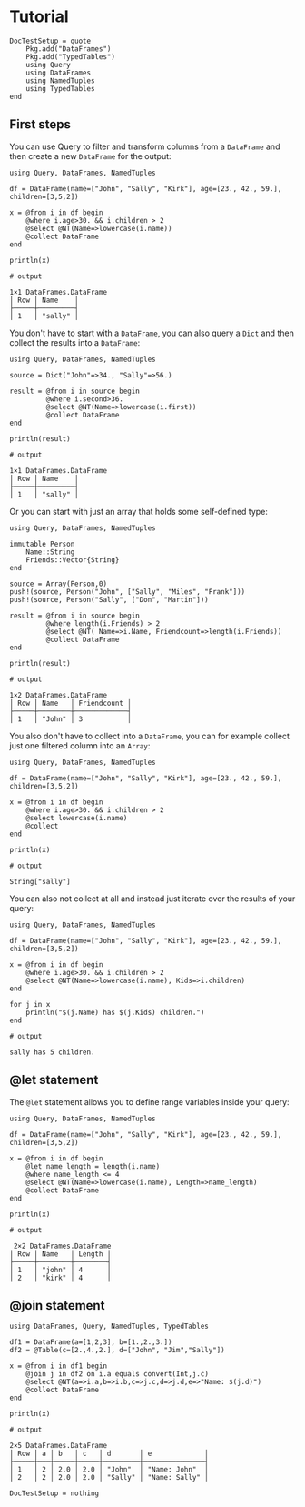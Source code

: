 # Tutorial

```@meta
DocTestSetup = quote
    Pkg.add("DataFrames")
    Pkg.add("TypedTables")
    using Query
    using DataFrames
    using NamedTuples
    using TypedTables
end
```

## First steps

You can use Query to filter and transform columns from a ``DataFrame`` and then create a new ``DataFrame`` for the output:

```jldoctest
using Query, DataFrames, NamedTuples

df = DataFrame(name=["John", "Sally", "Kirk"], age=[23., 42., 59.], children=[3,5,2])

x = @from i in df begin
    @where i.age>30. && i.children > 2
    @select @NT(Name=>lowercase(i.name))
    @collect DataFrame
end

println(x)

# output

1×1 DataFrames.DataFrame
│ Row │ Name    │
├─────┼─────────┤
│ 1   │ "sally" │
```

You don't have to start with a ``DataFrame``, you can also query a ``Dict`` and then collect the results into a ``DataFrame``:

```jldoctest
using Query, DataFrames, NamedTuples

source = Dict("John"=>34., "Sally"=>56.)

result = @from i in source begin
         @where i.second>36.
         @select @NT(Name=>lowercase(i.first))
         @collect DataFrame
end

println(result)

# output

1×1 DataFrames.DataFrame
│ Row │ Name    │
├─────┼─────────┤
│ 1   │ "sally" │
```

Or you can start with just an array that holds some self-defined type:

```jldoctest
using Query, DataFrames, NamedTuples

immutable Person
    Name::String
    Friends::Vector{String}
end

source = Array(Person,0)
push!(source, Person("John", ["Sally", "Miles", "Frank"]))
push!(source, Person("Sally", ["Don", "Martin"]))

result = @from i in source begin
         @where length(i.Friends) > 2
         @select @NT( Name=>i.Name, Friendcount=>length(i.Friends))
         @collect DataFrame
end

println(result)

# output

1×2 DataFrames.DataFrame
│ Row │ Name   │ Friendcount │
├─────┼────────┼─────────────┤
│ 1   │ "John" │ 3           │
```

You also don't have to collect into a ``DataFrame``, you can for example collect just one filtered column into an ``Array``:

```jldoctest
using Query, DataFrames, NamedTuples

df = DataFrame(name=["John", "Sally", "Kirk"], age=[23., 42., 59.], children=[3,5,2])

x = @from i in df begin
    @where i.age>30. && i.children > 2
    @select lowercase(i.name)
    @collect
end

println(x)

# output

String["sally"]
```

You can also not collect at all and instead just iterate over the results of your query:

```jldoctest
using Query, DataFrames, NamedTuples

df = DataFrame(name=["John", "Sally", "Kirk"], age=[23., 42., 59.], children=[3,5,2])

x = @from i in df begin
    @where i.age>30. && i.children > 2
    @select @NT(Name=>lowercase(i.name), Kids=>i.children)
end

for j in x
    println("$(j.Name) has $(j.Kids) children.")
end

# output

sally has 5 children.
```

## @let statement

The ``@let`` statement allows you to define range variables inside your query:

```jldoctest
using Query, DataFrames, NamedTuples

df = DataFrame(name=["John", "Sally", "Kirk"], age=[23., 42., 59.], children=[3,5,2])

x = @from i in df begin
    @let name_length = length(i.name)
    @where name_length <= 4
    @select @NT(Name=>lowercase(i.name), Length=>name_length)
    @collect DataFrame
end

println(x)

# output

 2×2 DataFrames.DataFrame
│ Row │ Name   │ Length │
├─────┼────────┼────────┤
│ 1   │ "john" │ 4      │
│ 2   │ "kirk" │ 4      │
```

## @join statement

```jldoctest
using DataFrames, Query, NamedTuples, TypedTables

df1 = DataFrame(a=[1,2,3], b=[1.,2.,3.])
df2 = @Table(c=[2.,4.,2.], d=["John", "Jim","Sally"])

x = @from i in df1 begin
    @join j in df2 on i.a equals convert(Int,j.c)
    @select @NT(a=>i.a,b=>i.b,c=>j.c,d=>j.d,e=>"Name: $(j.d)")
    @collect DataFrame
end

println(x)

# output

2×5 DataFrames.DataFrame
│ Row │ a │ b   │ c   │ d       │ e             │
├─────┼───┼─────┼─────┼─────────┼───────────────┤
│ 1   │ 2 │ 2.0 │ 2.0 │ "John"  │ "Name: John"  │
│ 2   │ 2 │ 2.0 │ 2.0 │ "Sally" │ "Name: Sally" │
```

```@meta
DocTestSetup = nothing
```
